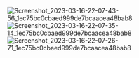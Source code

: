 ![Screenshot_2023-03-16-22-07-43-56_1ec75bc0cbaed999de7bcaacea48bab8](https://github.com/Asfkhan/First_Project/assets/121487627/9d9e37e3-2a2f-4efa-a434-182f350c6fc8)
![Screenshot_2023-03-16-22-07-35-14_1ec75bc0cbaed999de7bcaacea48bab8](https://github.com/Asfkhan/First_Project/assets/121487627/d3bb55a2-e297-4b44-a311-3e8181ffb340)
![Screenshot_2023-03-16-22-07-26-71_1ec75bc0cbaed999de7bcaacea48bab8](https://github.com/Asfkhan/First_Project/assets/121487627/d166a997-40ba-4871-a152-f84fa79dbdac)
